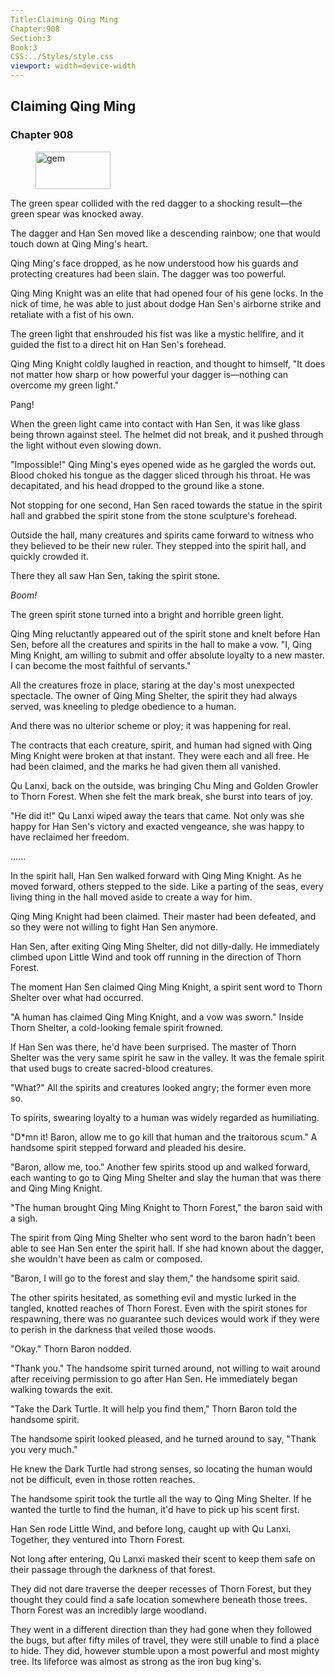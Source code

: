 ```yaml
---
Title:Claiming Qing Ming 
Chapter:908 
Section:3 
Book:3 
CSS:../Styles/style.css 
viewport: width=device-width
---
```

  
## Claiming Qing Ming
### Chapter 908
  
<figure>
	<img src="../Images/gem.gif" alt="gem" id="gem" width="120" height="60" />
</figure>
  

  
The green spear collided with the red dagger to a shocking result—the green spear was knocked away.

The dagger and Han Sen moved like a descending rainbow; one that would touch down at Qing Ming's heart.

Qing Ming's face dropped, as he now understood how his guards and protecting creatures had been slain. The dagger was too powerful.

Qing Ming Knight was an elite that had opened four of his gene locks. In the nick of time, he was able to just about dodge Han Sen's airborne strike and retaliate with a fist of his own.

The green light that enshrouded his fist was like a mystic hellfire, and it guided the fist to a direct hit on Han Sen's forehead.

Qing Ming Knight coldly laughed in reaction, and thought to himself, "It does not matter how sharp or how powerful your dagger is—nothing can overcome my green light."

Pang!

When the green light came into contact with Han Sen, it was like glass being thrown against steel. The helmet did not break, and it pushed through the light without even slowing down.

"Impossible!" Qing Ming's eyes opened wide as he gargled the words out. Blood choked his tongue as the dagger sliced through his throat. He was decapitated, and his head dropped to the ground like a stone.

Not stopping for one second, Han Sen raced towards the statue in the spirit hall and grabbed the spirit stone from the stone sculpture's forehead.

Outside the hall, many creatures and spirits came forward to witness who they believed to be their new ruler. They stepped into the spirit hall, and quickly crowded it.

There they all saw Han Sen, taking the spirit stone.

*Boom!*

The green spirit stone turned into a bright and horrible green light.

Qing Ming reluctantly appeared out of the spirit stone and knelt before Han Sen, before all the creatures and spirits in the hall to make a vow. "I, Qing Ming Knight, am willing to submit and offer absolute loyalty to a new master. I can become the most faithful of servants."

All the creatures froze in place, staring at the day's most unexpected spectacle. The owner of Qing Ming Shelter, the spirit they had always served, was kneeling to pledge obedience to a human.

And there was no ulterior scheme or ploy; it was happening for real.

The contracts that each creature, spirit, and human had signed with Qing Ming Knight were broken at that instant. They were each and all free. He had been claimed, and the marks he had given them all vanished.

Qu Lanxi, back on the outside, was bringing Chu Ming and Golden Growler to Thorn Forest. When she felt the mark break, she burst into tears of joy.

"He did it!" Qu Lanxi wiped away the tears that came. Not only was she happy for Han Sen's victory and exacted vengeance, she was happy to have reclaimed her freedom.

…...

In the spirit hall, Han Sen walked forward with Qing Ming Knight. As he moved forward, others stepped to the side. Like a parting of the seas, every living thing in the hall moved aside to create a way for him.

Qing Ming Knight had been claimed. Their master had been defeated, and so they were not willing to fight Han Sen anymore.

Han Sen, after exiting Qing Ming Shelter, did not dilly-dally. He immediately climbed upon Little Wind and took off running in the direction of Thorn Forest.

The moment Han Sen claimed Qing Ming Knight, a spirit sent word to Thorn Shelter over what had occurred.

"A human has claimed Qing Ming Knight, and a vow was sworn." Inside Thorn Shelter, a cold-looking female spirit frowned.

If Han Sen was there, he'd have been surprised. The master of Thorn Shelter was the very same spirit he saw in the valley. It was the female spirit that used bugs to create sacred-blood creatures.

"What?" All the spirits and creatures looked angry; the former even more so.

To spirits, swearing loyalty to a human was widely regarded as humiliating.

"D*mn it! Baron, allow me to go kill that human and the traitorous scum." A handsome spirit stepped forward and pleaded his desire.

"Baron, allow me, too." Another few spirits stood up and walked forward, each wanting to go to Qing Ming Shelter and slay the human that was there and Qing Ming Knight.

"The human brought Qing Ming Knight to Thorn Forest," the baron said with a sigh.

The spirit from Qing Ming Shelter who sent word to the baron hadn't been able to see Han Sen enter the spirit hall. If she had known about the dagger, she wouldn't have been as calm or composed.

"Baron, I will go to the forest and slay them," the handsome spirit said.

The other spirits hesitated, as something evil and mystic lurked in the tangled, knotted reaches of Thorn Forest. Even with the spirit stones for respawning, there was no guarantee such devices would work if they were to perish in the darkness that veiled those woods.

"Okay." Thorn Baron nodded.

"Thank you." The handsome spirit turned around, not willing to wait around after receiving permission to go after Han Sen. He immediately began walking towards the exit.

"Take the Dark Turtle. It will help you find them," Thorn Baron told the handsome spirit.

The handsome spirit looked pleased, and he turned around to say, "Thank you very much."

He knew the Dark Turtle had strong senses, so locating the human would not be difficult, even in those rotten reaches.

The handsome spirit took the turtle all the way to Qing Ming Shelter. If he wanted the turtle to find the human, it'd have to pick up his scent first.

Han Sen rode Little Wind, and before long, caught up with Qu Lanxi. Together, they ventured into Thorn Forest.

Not long after entering, Qu Lanxi masked their scent to keep them safe on their passage through the darkness of that forest.

They did not dare traverse the deeper recesses of Thorn Forest, but they thought they could find a safe location somewhere beneath those trees. Thorn Forest was an incredibly large woodland.

They went in a different direction than they had gone when they followed the bugs, but after fifty miles of travel, they were still unable to find a place to hide. They did, however stumble upon a most powerful and most mighty tree. Its lifeforce was almost as strong as the iron bug king's.